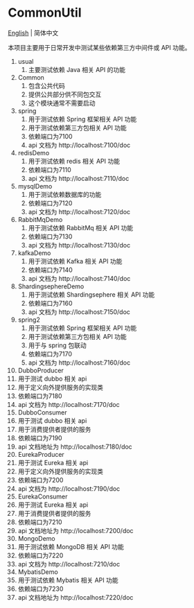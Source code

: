 # CommonUtil

[English]((https://github.com/cartoonYu/CommonUtil/blob/main/README.md)) | 简体中文

本项目主要用于日常开发中测试某些依赖第三方中间件或 API 功能。

1. usual
   1. 主要测试依赖 Java 相关 API 的功能
2. Common
   1. 包含公共代码
   2. 提供公共部分供不同包交互
   3. 这个模块通常不需要启动
3. spring
   1. 用于测试依赖 Spring 框架相关 API 功能
   2. 用于测试依赖第三方包相关 API 功能
   3. 依赖端口为7100
   4. api 文档为 http://localhost:7100/doc
4. redisDemo
   1. 用于测试依赖 redis 相关 API 功能
   2. 依赖端口为7110
   3. api 文档为 http://localhost:7110/doc
5. mysqlDemo
   1. 用于测试依赖数据库的功能
   2. 依赖端口为7120
   3. api 文档为 http://localhost:7120/doc
6. RabbitMqDemo
   1. 用于测试依赖 RabbitMq 相关 API 功能
   2. 依赖端口为7130
   3. api 文档为 http://localhost:7130/doc
7. kafkaDemo
   1. 用于测试依赖 Kafka 相关 API 功能
   2. 依赖端口为7140
   3. api 文档为 http://localhost:7140/doc
8. ShardingsephereDemo
   1. 用于测试依赖 Shardingsephere 相关 API 功能
   2. 依赖端口为7160
   3. api 文档为 http://localhost:7150/doc
9. spring2
   1. 用于测试依赖 Spring 框架相关 API 功能
   2. 用于测试依赖第三方包相关 API 功能
   3. 用于与 spring 包联动
   3. 依赖端口为7170
   4. api 文档为 http://localhost:7160/doc
10. DubboProducer
   1. 用于测试 dubbo 相关 api
   2. 用于定义向外提供服务的实现类
   3. 依赖端口为7180
   4. api 文档为 http://localhost:7170/doc
11. DubboConsumer
   1. 用于测试 dubbo 相关 api
   2. 用于消费提供者提供的服务
   3. 依赖端口为7190
   4. api 文档地址为 http://localhost:7180/doc
12. EurekaProducer
   1. 用于测试 Eureka 相关 api
   2. 用于定义向外提供服务的实现类
   3. 依赖端口为7200
   4. api 文档为 http://localhost:7190/doc
13. EurekaConsumer
   1. 用于测试 Eureka 相关 api
   2. 用于消费提供者提供的服务
   3. 依赖端口为7210
   4. api 文档地址为 http://localhost:7200/doc
14. MongoDemo
   1. 用于测试依赖 MongoDB 相关 API 功能
   2. 依赖端口为7220
   3. api 文档为 http://localhost:7210/doc
15. MybatisDemo
   1. 用于测试依赖 Mybatis 相关 API 功能
   2. 依赖端口为7230
   3. api 文档地址为 http://localhost:7220/doc
